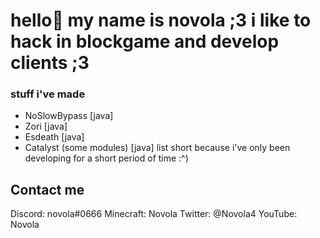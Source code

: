 # hello👋 my name is novola ;3 i like to hack in blockgame and develop clients ;3
### stuff i've made
- NoSlowBypass [java]
- Zori [java]
- Esdeath [java]
- Catalyst (some modules) [java]
list short because i've only been developing for a short period of time :^)
## Contact me
Discord: novola#0666
Minecraft: Novola
Twitter: @Novola4
YouTube: Novola
